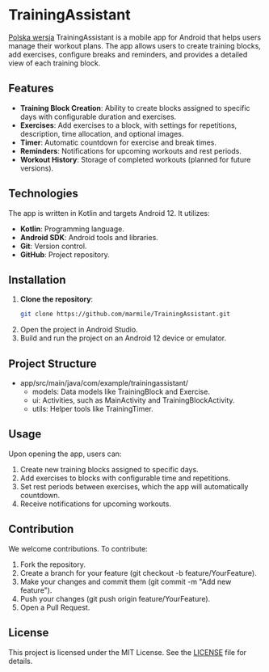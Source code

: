 # TrainingAssistant

[Polska wersja](README_PL.md)
TrainingAssistant is a mobile app for Android that helps users manage their workout plans. The app allows users to create training blocks, add exercises, configure breaks and reminders, and provides a detailed view of each training block.

## Features

- **Training Block Creation**: Ability to create blocks assigned to specific days with configurable duration and exercises.
- **Exercises**: Add exercises to a block, with settings for repetitions, description, time allocation, and optional images.
- **Timer**: Automatic countdown for exercise and break times.
- **Reminders**: Notifications for upcoming workouts and rest periods.
- **Workout History**: Storage of completed workouts (planned for future versions).

## Technologies

The app is written in Kotlin and targets Android 12. It utilizes:
- **Kotlin**: Programming language.
- **Android SDK**: Android tools and libraries.
- **Git**: Version control.
- **GitHub**: Project repository.

## Installation

1. **Clone the repository**:
   ```bash
   git clone https://github.com/marmile/TrainingAssistant.git
   ```
2. Open the project in Android Studio.
3. Build and run the project on an Android 12 device or emulator.

## Project Structure
* app/src/main/java/com/example/trainingassistant/
    * models: Data models like TrainingBlock and Exercise.
    * ui: Activities, such as MainActivity and TrainingBlockActivity.
    * utils: Helper tools like TrainingTimer.

## Usage
Upon opening the app, users can:

1. Create new training blocks assigned to specific days.
2. Add exercises to blocks with configurable time and repetitions.
3. Set rest periods between exercises, which the app will automatically countdown.
4. Receive notifications for upcoming workouts.

## Contribution
We welcome contributions. To contribute:

1. Fork the repository.
2. Create a branch for your feature (git checkout -b feature/YourFeature).
3. Make your changes and commit them (git commit -m "Add new feature").
4. Push your changes (git push origin feature/YourFeature).
5. Open a Pull Request.

## License
This project is licensed under the MIT License. See the [LICENSE](LICENSE) file for details.
